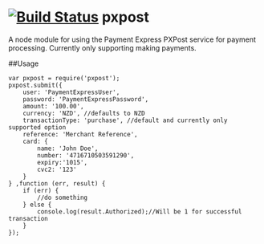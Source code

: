 [![Build Status](https://travis-ci.org/Kevnz/pxpost.png?branch=master)](https://travis-ci.org/Kevnz/pxpost)
pxpost
======

A node module for using the Payment Express PXPost service for payment processing. Currently only supporting making payments.

##Usage
```
var pxpost = require('pxpost');
pxpost.submit({
    user: 'PaymentExpressUser',
    password: 'PaymentExpressPassword',
    amount: '100.00',
    currency: 'NZD', //defaults to NZD
    transactionType: 'purchase', //default and currently only supported option
    reference: 'Merchant Reference',
    card: {
        name: 'John Doe',
        number: '4716710503591290',
        expiry:'1015',
        cvc2: '123'
    }
} ,function (err, result) {
    if (err) {
        //do something
    } else {
        console.log(result.Authorized);//Will be 1 for successful transaction
    }
});
